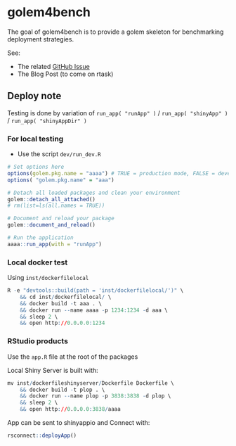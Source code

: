 # golem4bench

<!-- badges: start -->
<!-- badges: end -->

The goal of golem4bench is to provide a golem skeleton for benchmarking deployment strategies.

See: 

+ The related [GitHub Issue](https://github.com/ThinkR-open/golem/issues/33)
+ The Blog Post (to come on rtask)

## Deploy note 

Testing is done by variation of `run_app( "runApp" )` / `run_app( "shinyApp" )` / `run_app( "shinyAppDir" )`

### For local testing 

- Use the script `dev/run_dev.R`

``` r 
# Set options here
options(golem.pkg.name = "aaaa") # TRUE = production mode, FALSE = development mode
options( "golem.pkg.name" = "aaa")

# Detach all loaded packages and clean your environment
golem::detach_all_attached()
# rm(list=ls(all.names = TRUE))

# Document and reload your package
golem::document_and_reload()

# Run the application
aaaa::run_app(with = "runApp")

```

### Local docker test 

Using `inst/dockerfilelocal`

``` r 
R -e "devtools::build(path = 'inst/dockerfilelocal/')" \
    && cd inst/dockerfilelocal/ \
    && docker build -t aaa . \
    && docker run --name aaaa -p 1234:1234 -d aaa \
    && sleep 2 \
    && open http://0.0.0.0:1234 
```

### RStudio products 

Use the `app.R` file at the root of the packages

Local Shiny Server is built with: 

``` r 
mv inst/dockerfileshinyserver/Dockerfile Dockerfile \
    && docker build -t plop . \
    && docker run --name plop -p 3838:3838 -d plop \
    && sleep 2 \
    && open http://0.0.0.0:3838/aaaa
```

App can be sent to shinyappio and Connect with: 

``` r 
rsconnect::deployApp()
```
